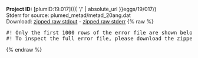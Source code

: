 **Project ID:** [plumID:19.017]({{ '/' | absolute_url }}eggs/19/017/)  
Stderr for source:  plumed_metad/metad_20ang.dat   
Download: [zipped raw stdout](metad_20ang.dat.plumed_master.stdout.txt.zip) - [zipped raw stderr](metad_20ang.dat.plumed_master.stderr.txt.zip) 
{% raw %}
<pre>
#! Only the first 1000 rows of the error file are shown below
#! To inspect the full error file, please download the zipped raw stderr file above
</pre>
{% endraw %}
